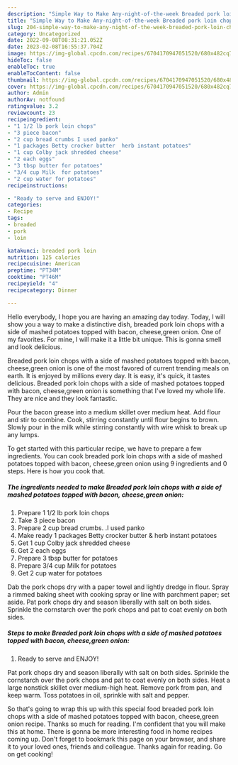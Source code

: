```yaml
---
description: "Simple Way to Make Any-night-of-the-week Breaded pork loin chops with a side of mashed potatoes topped with bacon, cheese,green onion"
title: "Simple Way to Make Any-night-of-the-week Breaded pork loin chops with a side of mashed potatoes topped with bacon, cheese,green onion"
slug: 204-simple-way-to-make-any-night-of-the-week-breaded-pork-loin-chops-with-a-side-of-mashed-potatoes-topped-with-bacon-cheese-green-onion
category: Uncategorized
date: 2022-09-08T08:31:21.052Z
date: 2023-02-08T16:55:37.704Z
image: https://img-global.cpcdn.com/recipes/6704170947051520/680x482cq70/breaded-pork-loin-chops-with-a-side-of-mashed-potatoes-topped-with-bacon-cheesegreen-onion-recipe-main-photo.jpg
hideToc: false
enableToc: true
enableTocContent: false
thumbnail: https://img-global.cpcdn.com/recipes/6704170947051520/680x482cq70/breaded-pork-loin-chops-with-a-side-of-mashed-potatoes-topped-with-bacon-cheesegreen-onion-recipe-main-photo.jpg
cover: https://img-global.cpcdn.com/recipes/6704170947051520/680x482cq70/breaded-pork-loin-chops-with-a-side-of-mashed-potatoes-topped-with-bacon-cheesegreen-onion-recipe-main-photo.jpg
author: Admin
authorAv: notfound
ratingvalue: 3.2
reviewcount: 23
recipeingredient:
- "1 1/2 lb pork loin chops"
- "3 piece bacon"
- "2 cup bread crumbs I used panko"
- "1 packages Betty crocker butter  herb instant potatoes"
- "1 cup Colby jack shredded cheese"
- "2 each eggs"
- "3 tbsp butter for potatoes"
- "3/4 cup Milk  for potatoes"
- "2 cup water for potatoes"
recipeinstructions:

- "Ready to serve and ENJOY!"
categories:
- Recipe
tags:
- breaded
- pork
- loin

katakunci: breaded pork loin 
nutrition: 125 calories
recipecuisine: American
preptime: "PT34M"
cooktime: "PT46M"
recipeyield: "4"
recipecategory: Dinner

---
```



Hello everybody, I hope you are having an amazing day today. Today, I will show you a way to make a distinctive dish, breaded pork loin chops with a side of mashed potatoes topped with bacon, cheese,green onion. One of my favorites. For mine, I will make it a little bit unique. This is gonna smell and look delicious.

Breaded pork loin chops with a side of mashed potatoes topped with bacon, cheese,green onion is one of the most favored of current trending meals on earth. It is enjoyed by millions every day. It is easy, it's quick, it tastes delicious. Breaded pork loin chops with a side of mashed potatoes topped with bacon, cheese,green onion is something that I've loved my whole life. They are nice and they look fantastic.

Pour the bacon grease into a medium skillet over medium heat. Add flour and stir to combine. Cook, stirring constantly until flour begins to brown. Slowly pour in the milk while stirring constantly with wire whisk to break up any lumps.


To get started with this particular recipe, we have to prepare a few ingredients. You can cook breaded pork loin chops with a side of mashed potatoes topped with bacon, cheese,green onion using 9 ingredients and 0 steps. Here is how you cook that.

<!--inarticleads1-->

##### The ingredients needed to make Breaded pork loin chops with a side of mashed potatoes topped with bacon, cheese,green onion:

1. Prepare 1 1/2 lb pork loin chops
1. Take 3 piece bacon
1. Prepare 2 cup bread crumbs. .I used panko
1. Make ready 1 packages Betty crocker butter &amp; herb instant potatoes
1. Get 1 cup Colby jack shredded cheese
1. Get 2 each eggs
1. Prepare 3 tbsp butter for potatoes
1. Prepare 3/4 cup Milk  for potatoes
1. Get 2 cup water for potatoes


Dab the pork chops dry with a paper towel and lightly dredge in flour. Spray a rimmed baking sheet with cooking spray or line with parchment paper; set aside. Pat pork chops dry and season liberally with salt on both sides. Sprinkle the cornstarch over the pork chops and pat to coat evenly on both sides. 

<!--inarticleads2-->

##### Steps to make Breaded pork loin chops with a side of mashed potatoes topped with bacon, cheese,green onion:


1. Ready to serve and ENJOY!

Pat pork chops dry and season liberally with salt on both sides. Sprinkle the cornstarch over the pork chops and pat to coat evenly on both sides. Heat a large nonstick skillet over medium-high heat. Remove pork from pan, and keep warm. Toss potatoes in oil, sprinkle with salt and pepper. 

So that's going to wrap this up with this special food breaded pork loin chops with a side of mashed potatoes topped with bacon, cheese,green onion recipe. Thanks so much for reading. I'm confident that you will make this at home. There is gonna be more interesting food in home recipes coming up. Don't forget to bookmark this page on your browser, and share it to your loved ones, friends and colleague. Thanks again for reading. Go on get cooking!
